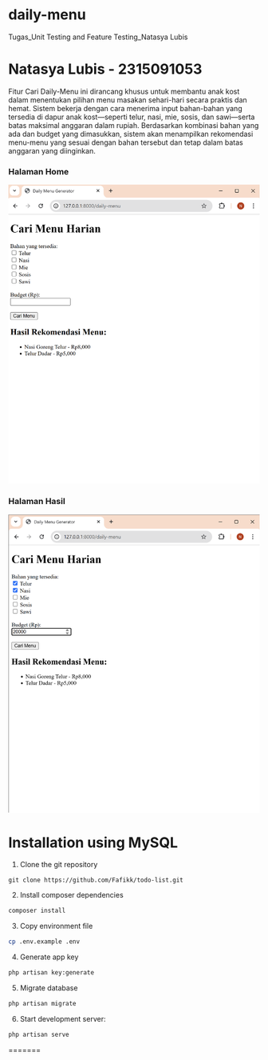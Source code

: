 # daily-menu
Tugas_Unit Testing and Feature Testing_Natasya Lubis

# Natasya Lubis - 2315091053

Fitur Cari Daily-Menu ini dirancang khusus untuk membantu anak kost dalam menentukan pilihan menu masakan sehari-hari secara praktis dan hemat. Sistem bekerja dengan cara menerima input bahan-bahan yang tersedia di dapur anak kost—seperti telur, nasi, mie, sosis, dan sawi—serta batas maksimal anggaran dalam rupiah. Berdasarkan kombinasi bahan yang ada dan budget yang dimasukkan, sistem akan menampilkan rekomendasi menu-menu yang sesuai dengan bahan tersebut dan tetap dalam batas anggaran yang diinginkan.
### Halaman Home
![Home](public/screenshots/hasil1.png)

### Halaman Hasil
![Feature Test](public/screenshots/hasil2.png)

# Installation using MySQL
1. Clone the git repository
```git
git clone https://github.com/Fafikk/todo-list.git
```
2. Install composer dependencies
```bash
composer install
```
3. Copy environment file
```bash
cp .env.example .env
```
4. Generate app key
```bash
php artisan key:generate
```
5. Migrate database
```bash
php artisan migrate
```
6. Start development server:
```bash
php artisan serve
```
=======
